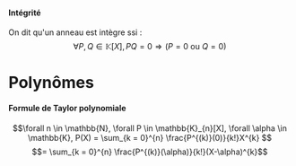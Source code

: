 #### Intégrité
On dit qu'un anneau est intègre ssi : 
$$\forall P, Q \in \mathbb{K}[X], PQ = 0 \Rightarrow (P = 0 \text{ ou } Q = 0)$$

# Polynômes
#### Formule de Taylor polynomiale
$$\forall n \in \mathbb{N}, \forall P \in \mathbb{K}_{n}[X], \forall \alpha \in \mathbb{K}, P(X) = \sum_{k = 0}^{n} \frac{P^{(k)}(0)}{k!}X^{k} $$
$$= \sum_{k = 0}^{n} \frac{P^{(k)}(\alpha)}{k!}(X-\alpha)^{k}$$
